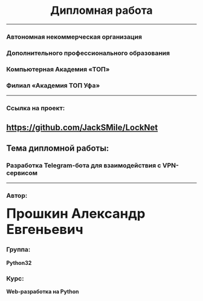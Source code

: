 <div align="center">

# Дипломная работа

</div>

---

### Автономная некоммерческая организация  
### Дополнительного профессионального образования  
### Компьютерная Академия «ТОП»  
### Филиал «Академия ТОП Уфа»
---
### Ссылка на проект:
**https://github.com/JackSMiIe/LockNet**
---

## Тема дипломной работы:
### **Разработка Telegram-бота для взаимодействия с VPN-сервисом**

---

### Автор:
<span style="font-size: 35px; font-weight: bold;">Прошкин Александр Евгеньевич</span>

### Группа:
**Python32**

### Курс:
**Web-разработка на Python**






